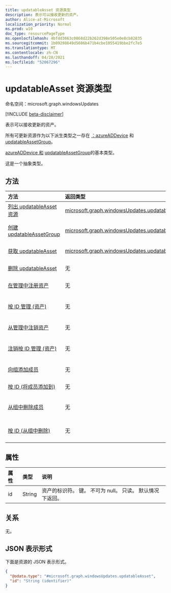 ```yaml
---
title: updatableAsset 资源类型
description: 表示可以接收更新的资产。
author: Alice-at-Microsoft
localization_priority: Normal
ms.prod: w10
doc_type: resourcePageType
ms.openlocfilehash: 4bfdd3663c0868d22b262d398e505e0e8cb82835
ms.sourcegitcommit: 1b09298649d5606b471b4cbe1055419bbe2fc7e5
ms.translationtype: MT
ms.contentlocale: zh-CN
ms.lasthandoff: 04/28/2021
ms.locfileid: "52067296"
---
```

# <a name="updatableasset-resource-type"></a>updatableAsset 资源类型

命名空间：microsoft.graph.windowsUpdates

[!INCLUDE [beta-disclaimer](../../includes/beta-disclaimer.md)]

表示可以接收更新的资产。

所有可更新资源作为以下派生类型之一存在 [：azureADDevice](../resources/windowsupdates-azureaddevice.md) 和 [updatableAssetGroup](../resources/windowsupdates-updatableassetgroup.md)。

[azureADDevice 和](../resources/windowsupdates-azureaddevice.md) [updatableAssetGroup](../resources/windowsupdates-updatableassetgroup.md)的基本类型。

这是一个抽象类型。

## <a name="methods"></a>方法
|方法|返回类型|说明|
|:---|:---|:---|
|[列出 updatableAsset 资源](../api/windowsupdates-updates-list-updatableassets.md)|[microsoft.graph.windowsUpdates.updatableAsset](../resources/windowsupdates-updatableasset.md) 集合|获取 [updatableAsset 对象](../resources/windowsupdates-updatableasset.md) 及其属性的列表。|
|[创建 updatableAssetGroup](../api/windowsupdates-updates-post-updatableassets-updatableassetgroup.md)|[microsoft.graph.windowsUpdates.updatableAssetGroup](../resources/windowsupdates-updatableassetgroup.md)|创建新的 [updatableAssetGroup](../resources/windowsupdates-updatableassetgroup.md) 对象。|
|[获取 updatableAsset](../api/windowsupdates-updatableasset-get.md)|[microsoft.graph.windowsUpdates.updatableAsset](../resources/windowsupdates-updatableasset.md)|读取 [updatableAsset 对象的属性和](../resources/windowsupdates-updatableasset.md) 关系。|
|[删除 updatableAsset](../api/windowsupdates-updatableasset-delete.md)|无|删除 [updatableAsset](../resources/windowsupdates-updatableasset.md) 对象。|
|[在管理中注册资产](../api/windowsupdates-updatableasset-enrollassets.md)|无|在[部署服务的更新管理中注册 updatableAssets。](../resources/windowsupdates-updatableasset.md)|
|[按 ID 管理 (资产) ](../api/windowsupdates-updatableasset-enrollassetsbyid.md)|无|在部署服务更新管理中注册相同类型的[updatableAssets。](../resources/windowsupdates-updatableasset.md)|
|[从管理中注销资产](../api/windowsupdates-updatableasset-unenrollassets.md)|无|从部署服务的更新管理中注销[updatableAssets。](../resources/windowsupdates-updatableasset.md)|
|[注销按 ID 管理 (资产) ](../api/windowsupdates-updatableasset-unenrollassetsbyid.md)|无|从部署服务更新管理中注销相同类型的[updatableAssets。](../resources/windowsupdates-updatableasset.md)|
|[向组添加成员](../api/windowsupdates-updatableassetgroup-addmembers.md)|无|将成员添加到 [updatableAssetGroup](../resources/windowsupdates-updatableassetgroup.md)。|
|[按 ID (将成员添加到) ](../api/windowsupdates-updatableassetgroup-addmembersbyid.md)|无|将相同类型的成员添加到 [updatableAssetGroup](../resources/windowsupdates-updatableassetgroup.md)。|
|[从组中删除成员](../api/windowsupdates-updatableassetgroup-removemembers.md)|无|从 [updatableAssetGroup 中删除成员](../resources/windowsupdates-updatableassetgroup.md)。|
|[按 ID (从组中删除) ](../api/windowsupdates-updatableassetgroup-removemembersbyid.md)|无|从 [updatableAssetGroup 中删除相同类型的成员](../resources/windowsupdates-updatableassetgroup.md)。|

## <a name="properties"></a>属性
|属性|类型|说明|
|:---|:---|:---|
|id|String|资产的标识符。 键。 不可为 null。 只读。 默认情况下返回。|

## <a name="relationships"></a>关系
无。

## <a name="json-representation"></a>JSON 表示形式
下面是资源的 JSON 表示形式。
<!-- {
  "blockType": "resource",
  "keyProperty": "id",
  "@odata.type": "microsoft.graph.windowsUpdates.updatableAsset",
  "openType": false
}
-->
``` json
{
  "@odata.type": "#microsoft.graph.windowsUpdates.updatableAsset",
  "id": "String (identifier)"
}
```


